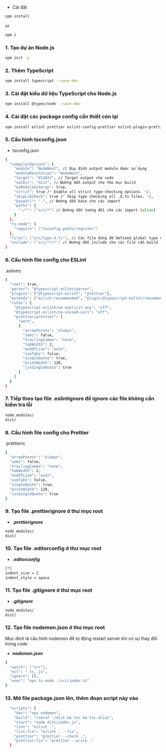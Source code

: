 -   Cài đặt

```bash
npm install
```

or

```bash
npm i
```

### 1. Tạo dự án Node.js

```bash
npm init -y
```

### 2. Thêm TypeScript

```bash
npm install typescript --save-dev
```

### 3. Cài đặt kiểu dữ liệu TypeScript cho Node.js

```bash
npm install @types/node --save-dev
```

### 4. Cài đặt các package config cần thiết còn lại

```bash
npm install eslint prettier eslint-config-prettier eslint-plugin-prettier @typescript-eslint/eslint-plugin @typescript-eslint/parser ts-node tsc-alias tsconfig-paths rimraf nodemon --save-dev
```

### 5. Cấu hình tsconfig.json

-   tsconfig.json

```bash
{
  "compilerOptions": {
    "module": "NodeNext", // Quy định output module được sử dụng
    "moduleResolution": "NodeNext",
    "target": "ES2022", // Target output cho code
    "outDir": "dist", // Đường dẫn output cho thư mục build
    "esModuleInterop": true,
    "strict": true /* Enable all strict type-checking options. */,
    "skipLibCheck": true /* Skip type checking all .d.ts files. */,
    "baseUrl": ".", // Đường dẫn base cho các import
    "paths": {
      "~/*": ["src/*"] // Đường dẫn tương đối cho các import (alias)
    }
  },
  "ts-node": {
    "require": ["tsconfig-paths/register"]
  },
  "files": ["src/type.d.ts"], // Các file dùng để defined global type cho dự án
  "include": ["src/**/*"] // Đường dẫn include cho các file cần build
}
```

### 6. Cấu hình file config cho ESLint

.eslintrc

```bash
{
  "root": true,
  "parser": "@typescript-eslint/parser",
  "plugins": ["@typescript-eslint", "prettier"],
  "extends": ["eslint:recommended", "plugin:@typescript-eslint/recommended", "eslint-config-prettier", "prettier"],
  "rules": {
    "@typescript-eslint/no-explicit-any": "off",
    "@typescript-eslint/no-unused-vars": "off",
    "prettier/prettier": [
      "warn",
      {
        "arrowParens": "always",
        "semi": false,
        "trailingComma": "none",
        "tabWidth": 2,
        "endOfLine": "auto",
        "useTabs": false,
        "singleQuote": true,
        "printWidth": 120,
        "jsxSingleQuote": true
      }
    ]
  }
}
```

### 7. Tiếp theo tạo file .eslintignore để ignore các file không cần kiểm tra lỗi

```bash
node_modules/
dist/
```

### 8. Cấu hình file config cho Prettier

.prettierrc

```bash
{
  "arrowParens": "always",
  "semi": false,
  "trailingComma": "none",
  "tabWidth": 2,
  "endOfLine": "auto",
  "useTabs": false,
  "singleQuote": true,
  "printWidth": 120,
  "jsxSingleQuote": true
}
```

### 9. Tạo file .prettierignore ở thư mục root

-   **_.prettierignore_**

```bash
node_modules/
dist/
```

### 10. Tạo file .editorconfig ở thư mục root

-   **_.editorconfig_**

```bash
[*]
indent_size = 2
indent_style = space
```

### 11. Tạo file .gitignore ở thư mục root

-   **_.gitignore_**

```bash
node_modules/
dist/
```

### 12. Tạo file nodemon.json ở thư mục root

Mục đích là cấu hình nodemon để tự động restart server khi có sự thay đổi trong code

-   **_nodemon.json_**

```bash
{
  "watch": ["src"],
  "ext": ".ts,.js",
  "ignore": [],
  "exec": "npx ts-node ./src/index.ts"
}
```

### 13. Mở file package.json lên, thêm đoạn script này vào

```bash
  "scripts": {
    "dev": "npx nodemon",
    "build": "rimraf ./dist && tsc && tsc-alias",
    "start": "node dist/index.js",
    "lint": "eslint .",
    "lint:fix": "eslint . --fix",
    "prettier": "prettier --check .",
    "prettier:fix": "prettier --write ."
  }
```
